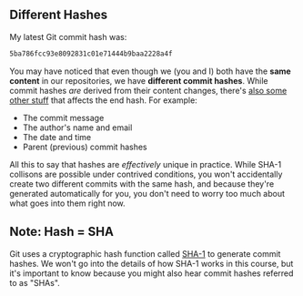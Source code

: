 ## Different Hashes

My latest Git commit hash was:

```bash
5ba786fcc93e8092831c01e71444b9baa2228a4f
```

You may have noticed that even though we (you and I) both have the **same content** in our repositories, we have **different commit hashes**. While commit hashes _are_ derived from their content changes, there's [also some other stuff](https://git-scm.com/book/en/v2/Git-Internals-Git-Objects#_git_commit_objects) that affects the end hash. For example:

- The commit message
- The author's name and email
- The date and time
- Parent (previous) commit hashes

All this to say that hashes are _effectively_ unique in practice. While SHA-1 collisons are possible under contrived conditions, you won't accidentally create two different commits with the same hash, and because they're generated automatically for you, you don't need to worry too much about what goes into them right now.

## Note: Hash = SHA

Git uses a cryptographic hash function called [SHA-1](https://en.wikipedia.org/wiki/SHA-1) to generate commit hashes. We won't go into the details of how SHA-1 works in this course, but it's important to know because you might also hear commit hashes referred to as "SHAs".
